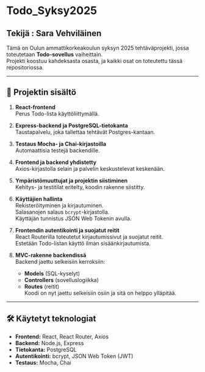 # Todo_Syksy2025

## Tekijä : Sara Vehviläinen

Tämä on Oulun ammattikorkeakoulun syksyn 2025 tehtäväprojekti, jossa toteutetaan **Todo-sovellus** vaiheittain.  
Projekti koostuu kahdeksasta osasta, ja kaikki osat on toteutettu tässä repositoriossa.

-----

## 📌 Projektin sisältö

1. **React-frontend**  
   Perus Todo-lista käyttöliittymällä.

2. **Express-backend ja PostgreSQL-tietokanta**  
   Taustapalvelu, joka tallettaa tehtävät Postgres-kantaan.

3. **Testaus Mocha- ja Chai-kirjastoilla**  
   Automaattisia testejä backendille.

4. **Frontend ja backend yhdistetty**  
   Axios-kirjastolla selain ja palvelin keskustelevat keskenään.

5. **Ympäristömuuttujat ja projektin siistiminen**  
   Kehitys- ja testitilat eritelty, koodin rakenne siistitty.

6. **Käyttäjien hallinta**  
   Rekisteröityminen ja kirjautuminen.  
   Salasanojen salaus `bcrypt`-kirjastolla.  
   Käyttäjän tunnistus JSON Web Tokenin avulla.

7. **Frontendin autentikointi ja suojatut reitit**  
   React Routerilla toteutetut kirjautumissivut ja suojatut reitit.  
   Estetään Todo-listan käyttö ilman sisäänkirjautumista.

8. **MVC-rakenne backendissä**  
   Backend jaettu selkeisiin kerroksiin:  
   - **Models** (SQL-kyselyt)  
   - **Controllers** (sovelluslogiikka)  
   - **Routes** (reitit)  
   Koodi on nyt jaettu selkeisiin osiin ja sitä on helppo ylläpitää.

-----

## 🛠 Käytetyt teknologiat

- **Frontend:** React, React Router, Axios  
- **Backend:** Node.js, Express  
- **Tietokanta:** PostgreSQL  
- **Autentikointi:** bcrypt, JSON Web Token (JWT)  
- **Testaus:** Mocha, Chai  






